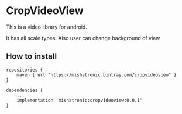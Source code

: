 # CropVideoView
This is a video library for android.

It has all scale types. Also user can change background of view

## How to install


``` 
repositories {
    maven { url "https://mishatronic.bintray.com/cropvideoview" }
} 
```

``` 
dependencies {
    ...
    implementation 'mishatronic:cropvideoview:0.0.1'
} 
```

